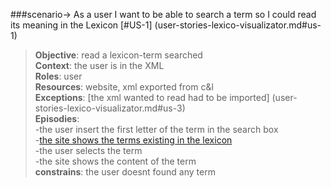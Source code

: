 ###scenario-> As a user I want to be able to search a term so I could read its meaning in the Lexicon
[#US-1] (user-stories-lexico-visualizator.md#us-1)

> **Objective**: read a lexicon-term searched  
> **Context**:  the user is in the XML  
> **Roles**:  user  
> **Resources**: website, xml exported from c&l  
> **Exceptions**: [the xml wanted to read had to be imported] (user-stories-lexico-visualizator.md#us-3)  
> **Episodies**:  
>  -the user insert the first letter of the term in the search box  
>  -[the site shows the terms existing in the lexicon](user-stories-lexico-visualizator.md#us-5)  
>  -the user selects the term  
>  -the site shows the content of the term  
> **constrains**: the user doesnt found any term
